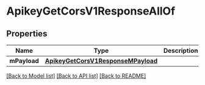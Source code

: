 # ApikeyGetCorsV1ResponseAllOf

## Properties
Name | Type | Description | Notes
------------ | ------------- | ------------- | -------------
**mPayload** | [**ApikeyGetCorsV1ResponseMPayload**](ApikeyGetCorsV1ResponseMPayload.md) |  | 

[[Back to Model list]](../README.md#documentation-for-models) [[Back to API list]](../README.md#documentation-for-api-endpoints) [[Back to README]](../README.md)


